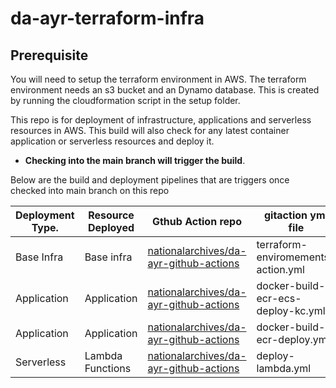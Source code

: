 # da-ayr-terraform-infra

## Prerequisite
You will need to setup the terraform environment in AWS. The terraform environment needs an s3 bucket and an Dynamo database. This is created by running the cloudformation script in the setup folder.


This repo is for deployment of infrastructure, applications and serverless resources in AWS. This build will also check for any latest container application or serverless resources and deploy it.

* **Checking into the main branch will trigger the build**.

Below are the build and deployment pipelines that are triggers once checked into main branch on this repo


| Deployment Type.           | Resource Deployed| Gthub Action repo                                                                                  | gitaction yml file                  | resources
|----------------------------|------------------|----------------------------------------------------------------------------------------------------|-------------------------------------|-------------
| Base Infra       | Base infra        | [nationalarchives/da-ayr-github-actions](https://github.com/nationalarchives/da-ayr-github-actions)  | terraform-enviromements-action.yml  | VPC,Subnets, SG
| Application      | Application       | [nationalarchives/da-ayr-github-actions](https://github.com/nationalarchives/da-ayr-github-actions)  | docker-build-ecr-ecs-deploy-kc.yml  | Keycloak Service
| Application      | Application       | [nationalarchives/da-ayr-github-actions](https://github.com/nationalarchives/da-ayr-github-actions) | docker-build-ecr-deploy.yml         | Django Python App
| Serverless       | Lambda Functions  | [nationalarchives/da-ayr-github-actions](https://github.com/nationalarchives/da-ayr-github-actions)  | deploy-lambda.yml                   | lambda functions
